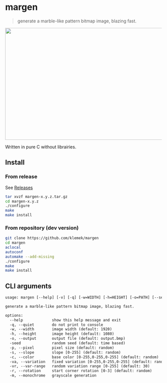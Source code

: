 # margen

> generate a marble-like pattern bitmap image, blazing fast.

<p align="center">
  <img width="960" height="360" src="./images/sample.gif">
</p>

Written in pure C without librairies.

## Install

### From release

See [Releases](https://github.com/klemek/margen/releases)

```bash
tar xvzf margen-x.y.z.tar.gz
cd margen-x.y.z
./configure
make
make install
```

### From repository (dev version)

```bash
git clone https://github.com/klemek/margen
cd margen
aclocal
autoconf
automake --add-missing
./configure
make
make install
```

## CLI arguments

```txt
usage: margen [--help] [-v] [-q] [-w=WIDTH] [-h=HEIGHT] [-o=PATH] [--seed=SEED][-p=PIXEL_SIZE] [-s=SLOPE] [-c=R,G,B] [-va=R,G,B] [-vr=VAR_RANGE] [-r=ROTATION] [-m]

generate a marble-like pattern bitmap image, blazing fast.

options:
  --help             show this help message and exit
  -q, --quiet        do not print to console
  -w, --width        image width (default: 1920)
  -h, --height       image height (default: 1080)
  -o, --output       output file (default: output.bmp)
  -seed              random seed (default: time based)
  -p, --pixel        pixel size (default: random)
  -s, --slope        slope [0-255] (default: random)
  -c, --color        base color [0-255,0-255,0-255] (default: random)
  -va, --variation   fixed variation [0-255,0-255,0-255] (default: random)
  -vr, --var-range   random variation range [0-255] (default: 30)
  -r, --rotation     start corner rotation [0-3] (default: random)
  -m, --monochrome   grayscale generation
```
